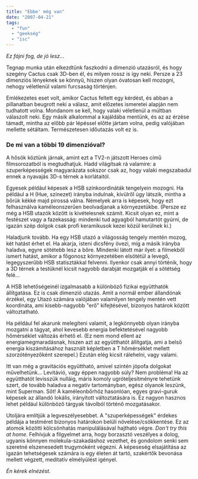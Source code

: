 ```yaml
---
title: "Ebbe' még van"
date: "2007-04-21"
tags: 
  - "fun"
  - "geekség"
  - "isc"
---
```


_Ez fájni fog, de jó lesz..._

Tegnap munka után elkezdtünk faszkodni a dimenzió utazásról, és hogy szegény Cactus csak 3D-ben él, és milyen rossz is így neki. Persze a 23 dimenziós lényeknek se könnyű, hiszen olyan óvatosan kell mozogni, nehogy véletlenül valami furcsaság történjen.

Emlékezetes eset volt, amikor Cactus feltett egy kérdést, és abban a pillanatban beugrott neki a válasz, amit előzetes ismeretei alapján nem tudhatott volna. Mondanom se kell, hogy valaki véletlenül a múltban válaszolt neki. Egy másik alkalommal a kajáldába mentünk, és az az érzése támadt, mintha az előbb pár lépéssel előtte jártam volna, pedig valójában mellette sétáltam. Természetesen időutazás volt ez is.

### De mi van a többi 19 dimenzióval?

A hősök köztünk járnak, amint ezt a TV2-n játszott Heroes című filmsorozatból is megtudhatjuk. Hadd világítsak rá valamire: a szuperképességek magyarázata sokszor csak az, hogy valaki megszabadul ennek a nyavajás 3D-s térnek a korlátaitól.

Egyesek például képesek a HSB színkoordináták tengelyein mozogni. Ha például a H (Hue, színezet) irányba indulnak, kívülről úgy látszik, mintha a bőrük kékké majd pirossá válna. Némelyek arra is képesek, hogy ezt felhasználva kaméleonszerűen beolvadjanak a környezetükbe. (Persze ez még a HSB utazók között is kivételesnek számít. Kicsit olyan ez, mint a festészet vagy a fazekasság: mindenki tud agyagból hamutartót gyúrni, de igazán szép dolgok csak profi keramikusok kezei közül kerülnek ki.)

Haladjunk tovább. Ha egy HSB utazó a világosság tengely mentén mozog, két hatást érhet el. Ha akarja, isteni dicsfény övezi, míg a másik irányba haladva, egyre sötétebb lesz a bőre. Mindenki látott már ilyet: a filmekből ismert hatást, amikor a főgonosz környezetében elsötétül a levegő, legegyszerűbb HSB statisztákkal felvenni. Ilyenkor csak annyi történik, hogy a 3D térnek a testüknél kicsit nagyobb darabját mozgatják el a sötétség felé...

A HSB lehetőségeinél izgalmasabb a különböző fizikai együtthatók állítgatása. Ez is csak dimenzió utazás. Amit a normál ember állandónak érzékel, egy Utazó számára valójában valamilyen tengely mentén vett koordináta, ami kisebb-nagyobb "erő" kifejtésével, bizonyos határok között változtatható.

Ha például fel akarunk melegíteni valamit, a legkönnyebb olyan irányba mozgatni a tágyat, ahol kevesebb energia befektetésével nagyobb hőmérséklet változás érhető el. (Ez nem mond ellent az energiamegmaradásnak, hiszen azt az együtthatót állítgatja, ami a belső energia kiszámításához használt képletben a T hőmérséklet mellett szorzótényezőként szerepel.) Ezután elég kicsit rálehelni, vagy valami. 

Itt van még a gravitációs együttható, amivel szintén jópofa dolgokat művelhetünk... Levitávió, vagy éppen nagyobb súly? Nem probléma! Ha az együtthatót levisszük nulláig, máris komoly ugróteljesítményre tehetünk szert, de tovább haladva a negatív tartományban, egész olyanok leszünk, mint Superman. Sőt! A kaméleonbőrhöz hasonlóan, egyes gravi-guruk képesek az állandó lokális, irányított változtatására is. Ez nagyon hasznos lehet például különböző tárgyak távolból történő mozgatásakor.

Utoljára említjük a legveszélyesebbet. A "szuperképességek" érdekes példája a testméret bizonyos határokon belüli növelése/csökkentése. Ez az atomok közötti kölcsönhatás manipulálásával hajtható végre. _Don't try this at home._ Felhívjuk a filgyelmet arra, hogy borzasztó veszélyes a dolog, ugyanis könnyen molekula-szakadáshoz vezethet, és gondolom senki sem szeretné elszenesedett trugymóként végezni. A képeseség elsajátítása az igazán tehetségesek számára is egy életen át tartó, szakértők bevonása mellett végzett, meditatív elmélyülést igényel.

_Én kérek elnézést._
